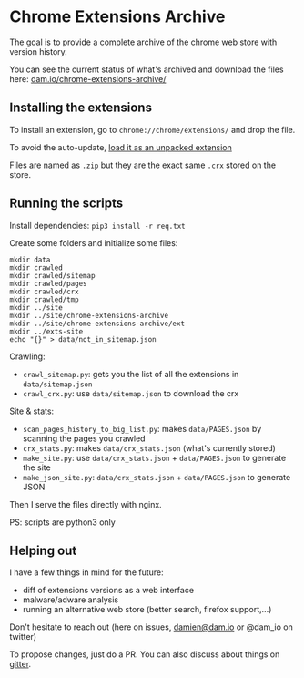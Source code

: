 
# Chrome Extensions Archive

The goal is to provide a complete archive of the chrome web store with version
history.

You can see the current status of what's archived and download the files here:
[dam.io/chrome-extensions-archive/](http://dam.io/chrome-extensions-archive/)

## Installing the extensions

To install an extension, go to `chrome://chrome/extensions/` and drop the file.

To avoid the auto-update, [load it as an unpacked extension](http://stackoverflow.com/a/24577660/1075195)

Files are named as `.zip` but they are the exact same `.crx` stored on the store.

## Running the scripts

Install dependencies: `pip3 install -r req.txt`

Create some folders and initialize some files:

```
mkdir data
mkdir crawled
mkdir crawled/sitemap
mkdir crawled/pages
mkdir crawled/crx
mkdir crawled/tmp
mkdir ../site
mkdir ../site/chrome-extensions-archive
mkdir ../site/chrome-extensions-archive/ext
mkdir ../exts-site
echo "{}" > data/not_in_sitemap.json
```

Crawling:

- `crawl_sitemap.py`: gets you the list of all the extensions in `data/sitemap.json`
- `crawl_crx.py`: use `data/sitemap.json` to download the crx

Site & stats:

- `scan_pages_history_to_big_list.py`: makes `data/PAGES.json` by scanning the pages
you crawled
- `crx_stats.py`: makes `data/crx_stats.json` (what's currently stored)
- `make_site.py`: use `data/crx_stats.json` + `data/PAGES.json` to generate the site
- `make_json_site.py`: `data/crx_stats.json` + `data/PAGES.json` to generate JSON

Then I serve the files directly with nginx.

PS: scripts are python3 only

## Helping out

I have a few things in mind for the future:

- diff of extensions versions as a web interface
- malware/adware analysis
- running an alternative web store (better search, firefox support,...)

Don't hesitate to reach out (here on issues, damien@dam.io or @dam_io on twitter)

To propose changes, just do a PR. You can also discuss about things on [gitter](https://gitter.im/mdamien/chrome-extensions-archive).
